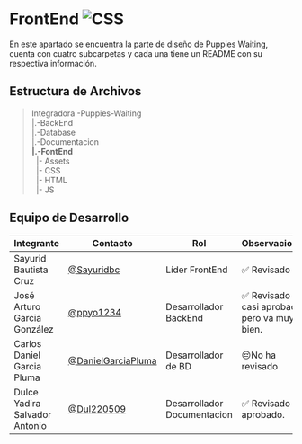 # FrontEnd   ![CSS](https://img.shields.io/badge/CSS-239120?&style=for-the-badge&logo=css3&logoColor=white)


 En este apartado se encuentra la parte de diseño de Puppies Waiting, cuenta con cuatro subcarpetas y cada una tiene un README con su respectiva información.

## Estructura de Archivos 

>Integradora -Puppies-Waiting<br>
>|.-BackEnd <br>
>|.-Database <br>
>|.-Documentacion <br>
>**|.-FontEnd** <br>
>&nbsp;&nbsp;|- Assets <br>
>&nbsp;&nbsp;|- CSS <br>
>&nbsp;&nbsp;|- HTML <br>
>&nbsp;&nbsp;|- JS <br>


## Equipo de Desarrollo

|Integrante|Contacto|Rol|Observaciones|
|------------|--------|---|---|
|Sayurid Bautista Cruz|[@Sayuridbc](https://github.com/sayuridbc)|Líder FrontEnd|✅ Revisado .|
|José Arturo Garcia González |[@ppyo1234](https://github.com/ppyo1234)|Desarrollador BackEnd|✅ Revisado y casi aprobado pero va muy bien.|
|Carlos Daniel Garcia Pluma|[@DanielGarciaPluma](https://github.com/DanielGarciaPluma)|Desarrollador de BD|😔No ha revisado|
|Dulce Yadira Salvador Antonio|[@Dul220509](https://github.com/Dul220509)|Desarrollador Documentacion|✅ Revisado y aprobado.|
